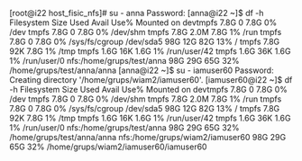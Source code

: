 [root@i22 host_fisic_nfs]# su - anna
Password: 
[anna@i22 ~]$ df -h
Filesystem                 Size  Used Avail Use% Mounted on
devtmpfs                   7.8G     0  7.8G   0% /dev
tmpfs                      7.8G     0  7.8G   0% /dev/shm
tmpfs                      7.8G  2.0M  7.8G   1% /run
tmpfs                      7.8G     0  7.8G   0% /sys/fs/cgroup
/dev/sda5                   98G   12G   82G  13% /
tmpfs                      7.8G   92K  7.8G   1% /tmp
tmpfs                      1.6G   16K  1.6G   1% /run/user/42
tmpfs                      1.6G   36K  1.6G   1% /run/user/0
nfs:/home/grups/test/anna   98G   29G   65G  32% /home/grups/test/anna/anna
[anna@i22 ~]$  su - iamuser60
Password: 
Creating directory '/home/grups/wiam2/iamuser60'.
[iamuser60@i22 ~]$ df -h
Filesystem                       Size  Used Avail Use% Mounted on
devtmpfs                         7.8G     0  7.8G   0% /dev
tmpfs                            7.8G     0  7.8G   0% /dev/shm
tmpfs                            7.8G  2.0M  7.8G   1% /run
tmpfs                            7.8G     0  7.8G   0% /sys/fs/cgroup
/dev/sda5                         98G   12G   82G  13% /
tmpfs                            7.8G   92K  7.8G   1% /tmp
tmpfs                            1.6G   16K  1.6G   1% /run/user/42
tmpfs                            1.6G   36K  1.6G   1% /run/user/0
nfs:/home/grups/test/anna         98G   29G   65G  32% /home/grups/test/anna/anna
nfs:/home/grups/wiam2/iamuser60   98G   29G   65G  32% /home/grups/wiam2/iamuser60/iamuser60

